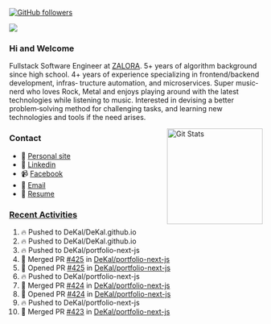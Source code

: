 [![GitHub followers](https://img.shields.io/github/followers/DeKal?label=Follow%20at%20GitHub&style=for-the-badge)](https://github.com/DeKal)

<img
  src="https://cr-ss-service.azurewebsites.net/api/ScreenShot?widget=summary&username=DeKal&badges=3&width=300&style=--header-bg-color:%23000;--border-radius:10px"
/>

### Hi and Welcome 
Fullstack Software Engineer at [ZALORA](https://github.com/zalora/). 5+ years of algorithm background since high school. 4+ years of experience specializing in frontend/backend development, infras‐ tructure automation, and microservices. Super music‐nerd who loves Rock, Metal and enjoys playing around with the latest technologies while listening to music. Interested in devising a better problem‐solving method for challenging tasks, and learning new technologies and tools if the need arises.


<a href="https://phatho-folio.now.sh/"><img alt="Git Stats" src="https://github-readme-stats.vercel.app/api?username=DeKal&show_icons=true&theme=merko&count_private=true" align="right" height="190" /></a>


### Contact

- 💬 [Personal site](https://phatho-folio.now.sh/)
- 🔗 [Linkedin](https://www.linkedin.com/in/phat-ho/)
- 📹 [Facebook](https://www.facebook.com/dekal.dev)
- 📧 <a href="mailto:hohuuphat22@gmail.com">Email</a>
- 📄 <a id="raw-url" href="https://raw.githubusercontent.com/DeKal/DeKal/master/cv/dekal.pdf">Resume</a>


### [Recent Activities](https://github.com/DeKal/github-activity-readme)
<!--START_SECTION:activity-->
1. 🔥 Pushed to DeKal/DeKal.github.io
2. 🔥 Pushed to DeKal/DeKal.github.io
3. 🔥 Pushed to DeKal/portfolio-next-js
4. 🎉 Merged PR [#425](https://github.com/DeKal/portfolio-next-js/pull/425) in [DeKal/portfolio-next-js](https://github.com/DeKal/portfolio-next-js)
5. 💪 Opened PR [#425](https://github.com/DeKal/portfolio-next-js/pull/425) in [DeKal/portfolio-next-js](https://github.com/DeKal/portfolio-next-js)
6. 🔥 Pushed to DeKal/portfolio-next-js
7. 🎉 Merged PR [#424](https://github.com/DeKal/portfolio-next-js/pull/424) in [DeKal/portfolio-next-js](https://github.com/DeKal/portfolio-next-js)
8. 💪 Opened PR [#424](https://github.com/DeKal/portfolio-next-js/pull/424) in [DeKal/portfolio-next-js](https://github.com/DeKal/portfolio-next-js)
9. 🔥 Pushed to DeKal/portfolio-next-js
10. 🎉 Merged PR [#423](https://github.com/DeKal/portfolio-next-js/pull/423) in [DeKal/portfolio-next-js](https://github.com/DeKal/portfolio-next-js)
<!--END_SECTION:activity-->